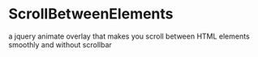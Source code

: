 # ScrollBetweenElements
a jquery animate overlay that makes you scroll between HTML elements smoothly and without scrollbar
